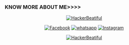  
### KNOW MORE ABOUT ME>>>>
<p align="center"><a href="https://github.com/HackerBeatiful"><img title="HackerBeatiful" src="https://github-readme-stats.vercel.app/api?username=HackerBeatiful&show_icons=true&include_all_commits=true&theme=chartreuse-dark&cache_seconds=3200"></a>
</p>

<p align="center">
<a href="https://www.facebook.com/akuninibot"><img title="Facebook" src="https://img.shields.io/badge/Facebook-black?style=for-the-badge&logo=Facebook"></a>
<a href="wa.me/6285811309493"><img title="whatsapp" src="https://img.shields.io/badge/whatsapp-blue?style=for-the-badge&logo=whatsapp"></a>
<a href=""><img title="Instagram" src="https://img.shields.io/badge/INSTAGRAM-purple?style=for-the-badge&logo=instagram"></a>
<p align="center"></p>

<p align="center">
<a href="https://github.com/HackerBeatiful"><img title="HackerBeatiful" src="https://github-readme-stats.vercel.app/api/top-langs/?username=HackerBeatiful&layout=compact"></a>
</p>
